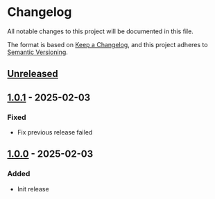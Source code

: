 # Changelog
All notable changes to this project will be documented in this file.

The format is based on [Keep a Changelog](https://keepachangelog.com/en/1.0.0/),
and this project adheres to [Semantic Versioning](https://semver.org/spec/v2.0.0.html).

## [Unreleased]

## [1.0.1] - 2025-02-03
### Fixed
- Fix previous release failed

## [1.0.0] - 2025-02-03
### Added
- Init release

[Unreleased]: https://github.com/subquery/subql-starknet/compare/types-starknet/1.0.1...HEAD
[1.0.1]: https://github.com/subquery/subql-starknet/compare/types-starknet/1.0.0...types-starknet/1.0.1
[1.0.0]: https://github.com/subquery/subql-starknet/releases/tag/types-starknet/1.0.0
